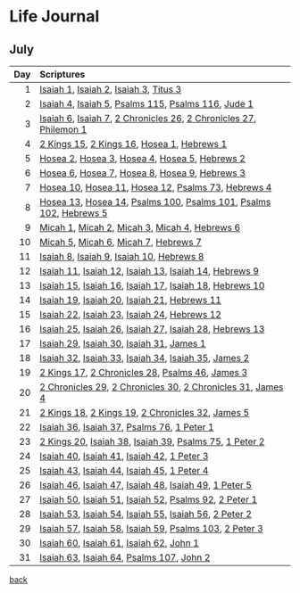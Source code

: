 # Life Journal
## July


| Day | Scriptures |
| ---: | :--- |
| 1 | [Isaiah 1](https://www.bible.com/bible/111/ISA.1.NIV), [Isaiah 2](https://www.bible.com/bible/111/ISA.2.NIV), [Isaiah 3](https://www.bible.com/bible/111/ISA.3.NIV), [Titus 3](https://www.bible.com/bible/111/TIT.3.NIV) |
| 2 | [Isaiah 4](https://www.bible.com/bible/111/ISA.4.NIV), [Isaiah 5](https://www.bible.com/bible/111/ISA.5.NIV), [Psalms 115](https://www.bible.com/bible/111/PSA.115.NIV), [Psalms 116](https://www.bible.com/bible/111/PSA.116.NIV), [Jude 1](https://www.bible.com/bible/111/JUD.1.NIV) |
| 3 | [Isaiah 6](https://www.bible.com/bible/111/ISA.6.NIV), [Isaiah 7](https://www.bible.com/bible/111/ISA.7.NIV), [2 Chronicles 26](https://www.bible.com/bible/111/2CH.26.NIV), [2 Chronicles 27](https://www.bible.com/bible/111/2CH.27.NIV), [Philemon 1](https://www.bible.com/bible/111/PHM.1.NIV) |
| 4 | [2 Kings 15](https://www.bible.com/bible/111/2KI.15.NIV), [2 Kings 16](https://www.bible.com/bible/111/2KI.16.NIV), [Hosea 1](https://www.bible.com/bible/111/HOS.1.NIV), [Hebrews 1](https://www.bible.com/bible/111/HEB.1.NIV) |
| 5 | [Hosea 2](https://www.bible.com/bible/111/HOS.2.NIV), [Hosea 3](https://www.bible.com/bible/111/HOS.3.NIV), [Hosea 4](https://www.bible.com/bible/111/HOS.4.NIV), [Hosea 5](https://www.bible.com/bible/111/HOS.5.NIV), [Hebrews 2](https://www.bible.com/bible/111/HEB.2.NIV) |
| 6 | [Hosea 6](https://www.bible.com/bible/111/HOS.6.NIV), [Hosea 7](https://www.bible.com/bible/111/HOS.7.NIV), [Hosea 8](https://www.bible.com/bible/111/HOS.8.NIV), [Hosea 9](https://www.bible.com/bible/111/HOS.9.NIV), [Hebrews 3](https://www.bible.com/bible/111/HEB.3.NIV) |
| 7 | [Hosea 10](https://www.bible.com/bible/111/HOS.10.NIV), [Hosea 11](https://www.bible.com/bible/111/HOS.11.NIV), [Hosea 12](https://www.bible.com/bible/111/HOS.12.NIV), [Psalms 73](https://www.bible.com/bible/111/PSA.73.NIV), [Hebrews 4](https://www.bible.com/bible/111/HEB.4.NIV) |
| 8 | [Hosea 13](https://www.bible.com/bible/111/HOS.13.NIV), [Hosea 14](https://www.bible.com/bible/111/HOS.14.NIV), [Psalms 100](https://www.bible.com/bible/111/PSA.100.NIV), [Psalms 101](https://www.bible.com/bible/111/PSA.101.NIV), [Psalms 102](https://www.bible.com/bible/111/PSA.102.NIV), [Hebrews 5](https://www.bible.com/bible/111/HEB.5.NIV) |
| 9 | [Micah 1](https://www.bible.com/bible/111/MIC.1.NIV), [Micah 2](https://www.bible.com/bible/111/MIC.2.NIV), [Micah 3](https://www.bible.com/bible/111/MIC.3.NIV), [Micah 4](https://www.bible.com/bible/111/MIC.4.NIV), [Hebrews 6](https://www.bible.com/bible/111/HEB.6.NIV) |
| 10 | [Micah 5](https://www.bible.com/bible/111/MIC.5.NIV), [Micah 6](https://www.bible.com/bible/111/MIC.6.NIV), [Micah 7](https://www.bible.com/bible/111/MIC.7.NIV), [Hebrews 7](https://www.bible.com/bible/111/HEB.7.NIV) |
| 11 | [Isaiah 8](https://www.bible.com/bible/111/ISA.8.NIV), [Isaiah 9](https://www.bible.com/bible/111/ISA.9.NIV), [Isaiah 10](https://www.bible.com/bible/111/ISA.10.NIV), [Hebrews 8](https://www.bible.com/bible/111/HEB.8.NIV) |
| 12 | [Isaiah 11](https://www.bible.com/bible/111/ISA.11.NIV), [Isaiah 12](https://www.bible.com/bible/111/ISA.12.NIV), [Isaiah 13](https://www.bible.com/bible/111/ISA.13.NIV), [Isaiah 14](https://www.bible.com/bible/111/ISA.14.NIV), [Hebrews 9](https://www.bible.com/bible/111/HEB.9.NIV) |
| 13 | [Isaiah 15](https://www.bible.com/bible/111/ISA.15.NIV), [Isaiah 16](https://www.bible.com/bible/111/ISA.16.NIV), [Isaiah 17](https://www.bible.com/bible/111/ISA.17.NIV), [Isaiah 18](https://www.bible.com/bible/111/ISA.18.NIV), [Hebrews 10](https://www.bible.com/bible/111/HEB.10.NIV) |
| 14 | [Isaiah 19](https://www.bible.com/bible/111/ISA.19.NIV), [Isaiah 20](https://www.bible.com/bible/111/ISA.20.NIV), [Isaiah 21](https://www.bible.com/bible/111/ISA.21.NIV), [Hebrews 11](https://www.bible.com/bible/111/HEB.11.NIV) |
| 15 | [Isaiah 22](https://www.bible.com/bible/111/ISA.22.NIV), [Isaiah 23](https://www.bible.com/bible/111/ISA.23.NIV), [Isaiah 24](https://www.bible.com/bible/111/ISA.24.NIV), [Hebrews 12](https://www.bible.com/bible/111/HEB.12.NIV) |
| 16 | [Isaiah 25](https://www.bible.com/bible/111/ISA.25.NIV), [Isaiah 26](https://www.bible.com/bible/111/ISA.26.NIV), [Isaiah 27](https://www.bible.com/bible/111/ISA.27.NIV), [Isaiah 28](https://www.bible.com/bible/111/ISA.28.NIV), [Hebrews 13](https://www.bible.com/bible/111/HEB.13.NIV) |
| 17 | [Isaiah 29](https://www.bible.com/bible/111/ISA.29.NIV), [Isaiah 30](https://www.bible.com/bible/111/ISA.30.NIV), [Isaiah 31](https://www.bible.com/bible/111/ISA.31.NIV), [James 1](https://www.bible.com/bible/111/JAS.1.NIV) |
| 18 | [Isaiah 32](https://www.bible.com/bible/111/ISA.32.NIV), [Isaiah 33](https://www.bible.com/bible/111/ISA.33.NIV), [Isaiah 34](https://www.bible.com/bible/111/ISA.34.NIV), [Isaiah 35](https://www.bible.com/bible/111/ISA.35.NIV), [James 2](https://www.bible.com/bible/111/JAS.2.NIV) |
| 19 | [2 Kings 17](https://www.bible.com/bible/111/2KI.17.NIV), [2 Chronicles 28](https://www.bible.com/bible/111/2CH.28.NIV), [Psalms 46](https://www.bible.com/bible/111/PSA.46.NIV), [James 3](https://www.bible.com/bible/111/JAS.3.NIV) |
| 20 | [2 Chronicles 29](https://www.bible.com/bible/111/2CH.29.NIV), [2 Chronicles 30](https://www.bible.com/bible/111/2CH.30.NIV), [2 Chronicles 31](https://www.bible.com/bible/111/2CH.31.NIV), [James 4](https://www.bible.com/bible/111/JAS.4.NIV) |
| 21 | [2 Kings 18](https://www.bible.com/bible/111/2KI.18.NIV), [2 Kings 19](https://www.bible.com/bible/111/2KI.19.NIV), [2 Chronicles 32](https://www.bible.com/bible/111/2CH.32.NIV), [James 5](https://www.bible.com/bible/111/JAS.5.NIV) |
| 22 | [Isaiah 36](https://www.bible.com/bible/111/ISA.36.NIV), [Isaiah 37](https://www.bible.com/bible/111/ISA.37.NIV), [Psalms 76](https://www.bible.com/bible/111/PSA.76.NIV), [1 Peter 1](https://www.bible.com/bible/111/1PE.1.NIV) |
| 23 | [2 Kings 20](https://www.bible.com/bible/111/2KI.20.NIV), [Isaiah 38](https://www.bible.com/bible/111/ISA.38.NIV), [Isaiah 39](https://www.bible.com/bible/111/ISA.39.NIV), [Psalms 75](https://www.bible.com/bible/111/PSA.75.NIV), [1 Peter 2](https://www.bible.com/bible/111/1PE.2.NIV) |
| 24 | [Isaiah 40](https://www.bible.com/bible/111/ISA.40.NIV), [Isaiah 41](https://www.bible.com/bible/111/ISA.41.NIV), [Isaiah 42](https://www.bible.com/bible/111/ISA.42.NIV), [1 Peter 3](https://www.bible.com/bible/111/1PE.3.NIV) |
| 25 | [Isaiah 43](https://www.bible.com/bible/111/ISA.43.NIV), [Isaiah 44](https://www.bible.com/bible/111/ISA.44.NIV), [Isaiah 45](https://www.bible.com/bible/111/ISA.45.NIV), [1 Peter 4](https://www.bible.com/bible/111/1PE.4.NIV) |
| 26 | [Isaiah 46](https://www.bible.com/bible/111/ISA.46.NIV), [Isaiah 47](https://www.bible.com/bible/111/ISA.47.NIV), [Isaiah 48](https://www.bible.com/bible/111/ISA.48.NIV), [Isaiah 49](https://www.bible.com/bible/111/ISA.49.NIV), [1 Peter 5](https://www.bible.com/bible/111/1PE.5.NIV) |
| 27 | [Isaiah 50](https://www.bible.com/bible/111/ISA.50.NIV), [Isaiah 51](https://www.bible.com/bible/111/ISA.51.NIV), [Isaiah 52](https://www.bible.com/bible/111/ISA.52.NIV), [Psalms 92](https://www.bible.com/bible/111/PSA.92.NIV), [2 Peter 1](https://www.bible.com/bible/111/2PE.1.NIV) |
| 28 | [Isaiah 53](https://www.bible.com/bible/111/ISA.53.NIV), [Isaiah 54](https://www.bible.com/bible/111/ISA.54.NIV), [Isaiah 55](https://www.bible.com/bible/111/ISA.55.NIV), [Isaiah 56](https://www.bible.com/bible/111/ISA.56.NIV), [2 Peter 2](https://www.bible.com/bible/111/2PE.2.NIV) |
| 29 | [Isaiah 57](https://www.bible.com/bible/111/ISA.57.NIV), [Isaiah 58](https://www.bible.com/bible/111/ISA.58.NIV), [Isaiah 59](https://www.bible.com/bible/111/ISA.59.NIV), [Psalms 103](https://www.bible.com/bible/111/PSA.103.NIV), [2 Peter 3](https://www.bible.com/bible/111/2PE.3.NIV) |
| 30 | [Isaiah 60](https://www.bible.com/bible/111/ISA.60.NIV), [Isaiah 61](https://www.bible.com/bible/111/ISA.61.NIV), [Isaiah 62](https://www.bible.com/bible/111/ISA.62.NIV), [John 1](https://www.bible.com/bible/111/JHN.1.NIV) |
| 31 | [Isaiah 63](https://www.bible.com/bible/111/ISA.63.NIV), [Isaiah 64](https://www.bible.com/bible/111/ISA.64.NIV), [Psalms 107](https://www.bible.com/bible/111/PSA.107.NIV), [John 2](https://www.bible.com/bible/111/JHN.2.NIV) |


[back](./LifeJournal.md)